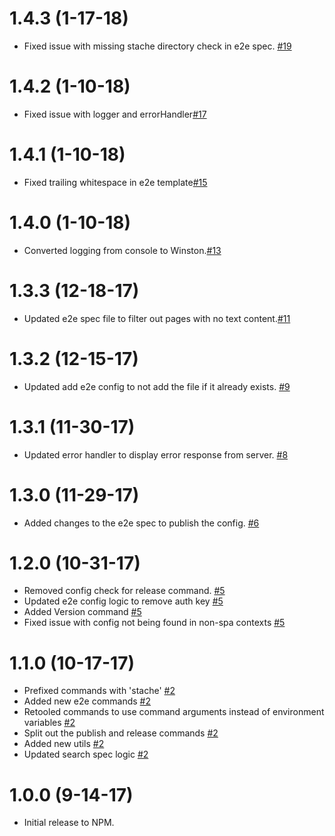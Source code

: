 # 1.4.3 (1-17-18)
- Fixed issue with missing stache directory check in e2e spec. [#19](https://github.com/blackbaud/skyux-builder-stache-search/pull/19)

# 1.4.2 (1-10-18)
- Fixed issue with logger and errorHandler[#17](https://github.com/blackbaud/skyux-builder-stache-search/pull/17)

# 1.4.1 (1-10-18)
- Fixed trailing whitespace in e2e template[#15](https://github.com/blackbaud/skyux-builder-stache-search/pull/15)

# 1.4.0 (1-10-18)
- Converted logging from console to Winston.[#13](https://github.com/blackbaud/skyux-builder-stache-search/pull/13)

# 1.3.3 (12-18-17)
- Updated e2e spec file to filter out pages with no text content.[#11](https://github.com/blackbaud/skyux-builder-stache-search/pull/11)

# 1.3.2 (12-15-17)
- Updated add e2e config to not add the file if it already exists. [#9](https://github.com/blackbaud/skyux-builder-stache-search/pull/9)

# 1.3.1 (11-30-17)
- Updated error handler to display error response from server. [#8](https://github.com/blackbaud/skyux-builder-stache-search/pull/8)

# 1.3.0 (11-29-17)
- Added changes to the e2e spec to publish the config. [#6](https://github.com/blackbaud/skyux-builder-stache-search/pull/6)

# 1.2.0 (10-31-17)
- Removed config check for release command. [#5](https://github.com/blackbaud/skyux-builder-stache-search/pull/5)
- Updated e2e config logic to remove auth key [#5](https://github.com/blackbaud/skyux-builder-stache-search/pull/5)
- Added Version command [#5](https://github.com/blackbaud/skyux-builder-stache-search/pull/5)
- Fixed issue with config not being found in non-spa contexts [#5](https://github.com/blackbaud/skyux-builder-stache-search/pull/5)

# 1.1.0 (10-17-17)
- Prefixed commands with 'stache' [#2](https://github.com/blackbaud/skyux-builder-stache-search/pull/2)
- Added new e2e commands [#2](https://github.com/blackbaud/skyux-builder-stache-search/pull/2)
- Retooled commands to use command arguments instead of environment variables [#2](https://github.com/blackbaud/skyux-builder-stache-search/pull/2)
- Split out the publish and release commands [#2](https://github.com/blackbaud/skyux-builder-stache-search/pull/2)
- Added new utils [#2](https://github.com/blackbaud/skyux-builder-stache-search/pull/2)
- Updated search spec logic [#2](https://github.com/blackbaud/skyux-builder-stache-search/pull/2)

# 1.0.0 (9-14-17)

- Initial release to NPM.
